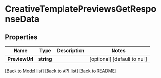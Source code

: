 # CreativeTemplatePreviewsGetResponseData

## Properties
Name | Type | Description | Notes
------------ | ------------- | ------------- | -------------
**PreviewUrl** | **string** |  | [optional] [default to null]

[[Back to Model list]](../README.md#documentation-for-models) [[Back to API list]](../README.md#documentation-for-api-endpoints) [[Back to README]](../README.md)


